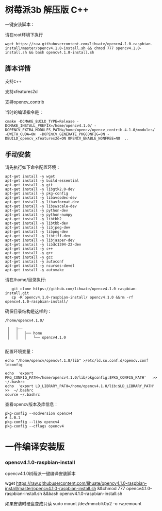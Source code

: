 # 树莓派3b 解压版 C++
一键安装脚本：

请在root环境下执行
```
wget https://raw.githubusercontent.com/lihuate/opencv4.1.0-raspbian-install/master/opencv4.1.0-install.sh && chmod 777 opencv4.1.0-install.sh && bash opencv4.1.0-install.sh
```
## 脚本详情
支持c++

支持xfeatures2d

支持opencv_contrib

当时的编译指令是：
```
cmake -DCMAKE_BUILD_TYPE=Release -DCMAKE_INSTALL_PREFIX=/home/opencv4.1.0/ -DOPENCV_EXTRA_MODULES_PATH=/home/opencv/opencv_contrib-4.1.0/modules/ -DWITH_CUDA=ON  -DOPENCV_GENERATE_PKGCONFIG=ON -DBUILD_opencv_xfeatures2d=ON OPENCV_ENABLE_NONFREE=NO  ..
```

## 手动安装



请先执行如下命令配置环境：

```
apt-get install -y wget
apt-get install -y build-essential
apt-get install -y git
apt-get install -y libgtk2.0-dev
apt-get install -y pkg-config
apt-get install -y libavcodec-dev
apt-get install -y libavformat-dev
apt-get install -y libswscale-dev
apt-get install -y python-dev
apt-get install -y python-numpy
apt-get install -y libtbb2
apt-get install -y libtbb-dev
apt-get install -y libjpeg-dev
apt-get install -y libpng-dev
apt-get install -y libtiff-dev
apt-get install -y libjasper-dev
apt-get install -y libdc1394-22-dev
apt-get install -y c++
apt-get install -y g++
apt-get install -y gcc
apt-get install -y autoconf
apt-get install -y ncurses-devel
apt-get install -y automake 
```



请在/home/目录执行:
```
   git clone https://github.com/lihuate/opencv4.1.0-raspbian-install.git
   cp -R opencv4.1.0-raspbian-install/ opencv4.1.0 &&rm -rf opencv4.1.0-raspbian-install/
```

确保目录结构是这样的：

```
/home/opencv4.1.0/

 │   ├── 
 │   │   ├── home
 │   │   │   └── opencv4.1.0


```

配置环境变量：

```
echo "/home/opencv/opencv4.1.0/lib" >/etc/ld.so.conf.d/opencv.conf
ldconfig

echo  'export PKG_CONFIG_PATH=/home/opencv4.1.0/lib/pkgconfig:$PKG_CONFIG_PATH'   >>  ~/.bashrc
echo  'export LD_LIBRARY_PATH=/home/opencv4.1.0/lib:$LD_LIBRARY_PATH'    >>  ~/.bashrc
source ~/.bashrc

```

查看opencv版本及库信息：

```
pkg-config --modversion opencv4
# 4.0.1
pkg-config --libs opencv4
pkg-config --cflags opencv4
```


# 一件编译安装版
###  opencv4.1.0-raspbian-install
opencv4.1.0树莓派一键编译安装脚本

wget https://raw.githubusercontent.com/lihuate/opencv4.1.0-raspbian-install/master/opencv4.1.0-raspbian-install.sh &&chmod 777 opencv4.1.0-raspbian-install.sh &&bash opencv4.1.0-raspbian-install.sh

如果安装时硬盘变成只读
sudo mount /dev/mmcblk0p2 -o rw,remount
